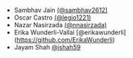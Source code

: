 - Sambhav Jain [(@sambhav2612)](https://github.com/sambhav2612)
- Oscar Castro [(@legio1221)](https://github.com/Legio1221)
- Nazar Nasirzada [(@nnasirzada)](https://github.com/nnasirzada)
- Erika Wunderli-Vallai [@erikawunderli] (https://github.com/ErikaWunderli)
- Jayam Shah [@jshah59](https://github.com/jshah59)
